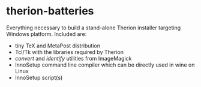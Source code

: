 # therion-batteries

Everything necessary to build a stand-alone Therion installer targeting Windows platform. Included are:
* tiny TeX and MetaPost distribution
* Tcl/Tk with the libraries required by Therion
* _convert_ and _identify_ utilities from ImageMagick
* InnoSetup command line compiler which can be directly used in wine on Linux
* InnoSetup script(s)

